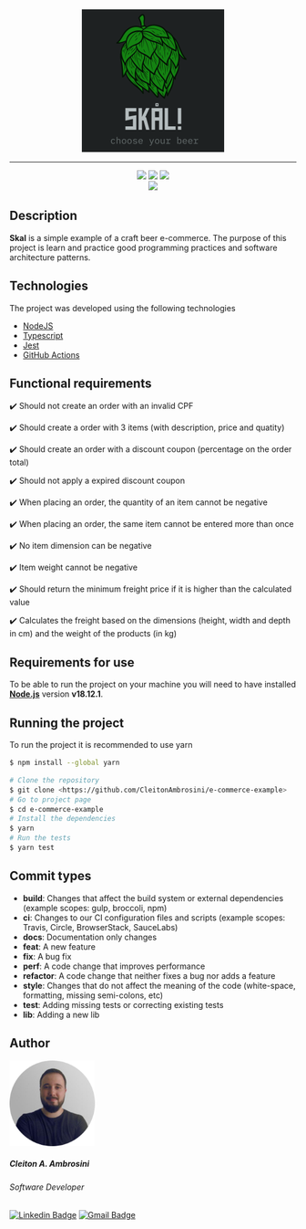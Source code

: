 <div align="center">
  <img src="./public/logo.png" width="250">
  <hr>
</div>

<p align="center">
  <img src="https://img.shields.io/badge/Node.js-43853D?style=for-the-badge&logo=node.js&logoColor=white"/>
  <img src="https://img.shields.io/badge/TypeScript-007ACC?style=for-the-badge&logo=typescript&logoColor=white"/>
  <img src="https://img.shields.io/badge/Jest-323330?style=for-the-badge&logo=Jest&logoColor=white"/>
  <br />
  <img src="https://img.shields.io/badge/status-in%20development-green"/>
</p>

## Description

**Skal** is a simple example of a craft beer e-commerce. The purpose of this project is learn and practice good programming practices
and software architecture patterns.

## Technologies

The project was developed using the following technologies
- [NodeJS](https://nodejs.org/en/)
- [Typescript](https://www.typescriptlang.org/)
- [Jest](https://jestjs.io/)
- [GitHub Actions](https://docs.github.com/en/actions)

## Functional requirements

:heavy_check_mark: Should not create an order with an invalid CPF

:heavy_check_mark: Should create a order with 3 items (with description, price and quatity)

:heavy_check_mark: Should create an order with a discount coupon (percentage on the order total)

:heavy_check_mark: Should not apply a expired discount coupon

:heavy_check_mark: When placing an order, the quantity of an item cannot be negative

:heavy_check_mark: When placing an order, the same item cannot be entered more than once

:heavy_check_mark: No item dimension can be negative

:heavy_check_mark: Item weight cannot be negative

:heavy_check_mark: Should return the minimum freight price if it is higher than the calculated value

:heavy_check_mark: Calculates the freight based on the dimensions (height, width and depth in cm) and the weight of the products (in kg)

## Requirements for use

  To be able to run the project on your machine you will need to have installed **[Node.js](https://nodejs.org/en/)** version **v18.12.1**.

## Running the project

  To run the project it is recommended to use yarn
  ```bash
  $ npm install --global yarn
  ```
  ```bash
  # Clone the repository
  $ git clone <https://github.com/CleitonAmbrosini/e-commerce-example>
  # Go to project page
  $ cd e-commerce-example
  # Install the dependencies
  $ yarn
  # Run the tests
  $ yarn test
  ```

## Commit types

-   **build**: Changes that affect the build system or external dependencies (example scopes: gulp, broccoli, npm)
-   **ci**: Changes to our CI configuration files and scripts (example scopes: Travis, Circle, BrowserStack, SauceLabs)
-   **docs**: Documentation only changes
-   **feat**: A new feature
-   **fix**: A bug fix
-   **perf**: A code change that improves performance
-   **refactor**: A code change that neither fixes a bug nor adds a feature
-   **style**: Changes that do not affect the meaning of the code (white-space, formatting, missing semi-colons, etc)
-   **test**: Adding missing tests or correcting existing tests
-  **lib**: Adding a new lib

##  Author

<img src="./public/avatar.png" width="150" />

##### Cleiton A. Ambrosini
###### _Software Developer_

[![Linkedin Badge](https://img.shields.io/badge/Cleiton%20Ambrosini-blue?style=flat-square&logo=linkedin&labelColor=blue)](mailto:cleiton.ambro@gmail.com)
[![Gmail Badge](https://img.shields.io/badge/-cleiton.ambro@gmail.com-c14438?style=flat-square&logo=Gmail&logoColor=white&link=mailto:cleiton.ambro@gmail.com)](https://www.linkedin.com/in/cleitonambrosini/)